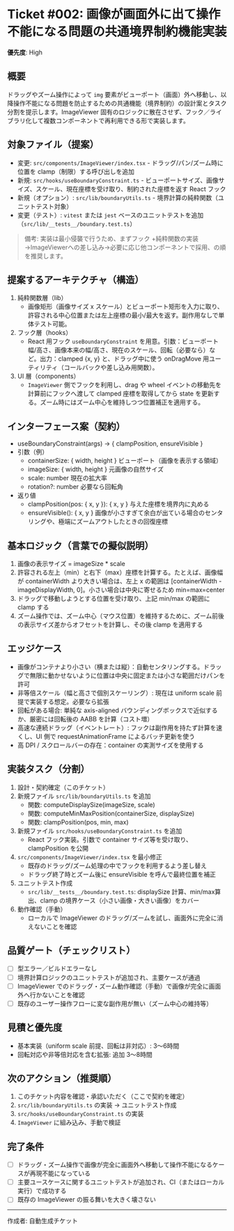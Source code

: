 # Ticket #002: 画像が画面外に出て操作不能になる問題の共通境界制約機能実装
**優先度**: High

## 概要
ドラッグやズーム操作によって `img` 要素がビューポート（画面）外へ移動し、以降操作不能になる問題を防止するための共通機能（境界制約）の設計案とタスク分割を提示します。ImageViewer 固有のロジックに散在させず、フック／ライブラリ化して複数コンポーネントで再利用できる形で実装します。

## 対象ファイル（提案）
- 変更: `src/components/ImageViewer/index.tsx` - ドラッグ/パン/ズーム時に位置を clamp（制限）する呼び出しを追加
- 新規: `src/hooks/useBoundaryConstraint.ts` - ビューポートサイズ、画像サイズ、スケール、現在座標を受け取り、制約された座標を返す React フック
- 新規（オプション）: `src/lib/boundaryUtils.ts` - 境界計算の純粋関数（ユニットテスト対象）
- 変更（テスト）: `vitest` または `jest` ベースのユニットテストを追加（`src/lib/__tests__/boundary.test.ts`）

> 備考: 実装は最小侵襲で行うため、まずフック +純粋関数の実装→ImageViewerへの差し込み→必要に応じ他コンポーネントで採用、の順を推奨します。

## 提案するアーキテクチャ（構造）
1. 純粋関数層（lib）
   - 画像矩形（画像サイズ x スケール）とビューポート矩形を入力に取り、許容される中心位置または左上座標の最小/最大を返す。副作用なしで単体テスト可能。
2. フック層（hooks）
   - React 用フック `useBoundaryConstraint` を用意。引数：ビューポート幅/高さ、画像本来の幅/高さ、現在のスケール、回転（必要なら）など。出力：clamped {x, y} と、ドラッグ中に使う onDragMove 用ユーティリティ（コールバックや差し込み用関数）。
3. UI 層（components）
   - `ImageViewer` 側でフックを利用し、drag や wheel イベントの移動先を計算前にフックへ渡して clamped 座標を取得してから state を更新する。ズーム時にはズーム中心を維持しつつ位置補正を適用する。

## インターフェース案（契約）
- useBoundaryConstraint(args) -> { clampPosition, ensureVisible }
- 引数（例）
  - containerSize: { width, height }  ビューポート（画像を表示する領域）
  - imageSize: { width, height }  元画像の自然サイズ
  - scale: number  現在の拡大率
  - rotation?: number  必要なら回転角
- 返り値
  - clampPosition(pos: { x, y }): { x, y }  与えた座標を境界内に丸める
  - ensureVisible(): { x, y }  画像が小さすぎて余白が出ている場合のセンタリングや、極端にズームアウトしたときの回復座標

## 基本ロジック（言葉での擬似説明）
1. 画像の表示サイズ = imageSize * scale
2. 許容される左上（min）と右下（max）座標を計算する。たとえば、画像幅が containerWidth より大きい場合は、左上 x の範囲は [containerWidth - imageDisplayWidth, 0]。小さい場合は中央に寄せるため min=max=center
3. ドラッグで移動しようとする位置を受け取り、上記 min/max の範囲に clamp する
4. ズーム操作では、ズーム中心（マウス位置）を維持するために、ズーム前後の表示サイズ差からオフセットを計算し、その後 clamp を適用する

## エッジケース
- 画像がコンテナより小さい（横または縦）：自動センタリングする。ドラッグで無限に動かせないように位置は中央に固定または小さな範囲だけパンを許可
- 非等倍スケール（幅と高さで個別スケーリング）: 現在は uniform scale 前提で実装する想定。必要なら拡張
- 回転がある場合: 単純な axis-aligned バウンディングボックスで近似するか、厳密には回転後の AABB を計算（コスト増）
- 高速な連続ドラッグ（イベントレート）: フックは副作用を持たず計算を速くし、UI 側で requestAnimationFrame によるバッチ更新を使う
- 高 DPI / スクロールバーの存在：container の実測サイズを使用する

## 実装タスク（分割）
1. 設計・契約確定（このチケット）
2. 新規ファイル `src/lib/boundaryUtils.ts` を追加
   - 関数: computeDisplaySize(imageSize, scale)
   - 関数: computeMinMaxPosition(containerSize, displaySize)
   - 関数: clampPosition(pos, min, max)
3. 新規ファイル `src/hooks/useBoundaryConstraint.ts` を追加
   - React フック実装。引数で container サイズ等を受け取り、clampPosition を公開
4. `src/components/ImageViewer/index.tsx` を最小修正
   - 既存のドラッグ/ズーム処理の中でフックを利用するよう差し替え
   - ドラッグ終了時とズーム後に ensureVisible を呼んで最終位置を補正
5. ユニットテスト作成
   - `src/lib/__tests__/boundary.test.ts`: displaySize 計算、min/max算出、clamp の境界ケース（小さい画像・大きい画像）をカバー
6. 動作確認（手動）
   - ローカルで ImageViewer のドラッグ/ズームを試し、画面外に完全に消えないことを確認

## 品質ゲート（チェックリスト）
- [ ] 型エラー／ビルドエラーなし
- [ ] 境界計算ロジックのユニットテストが追加され、主要ケースが通過
- [ ] ImageViewer でのドラッグ・ズーム動作確認（手動）で画像が完全に画面外へ行かないことを確認
- [ ] 既存のユーザー操作フローに変な副作用が無い（ズーム中心の維持等）

## 見積と優先度
- 基本実装（uniform scale 前提、回転は非対応）: 3〜6時間
- 回転対応や非等倍対応を含む拡張: 追加 3〜8時間

## 次のアクション（推奨順）
1. このチケット内容を確認・承認いただく（ここで契約を確定）
2. `src/lib/boundaryUtils.ts` の実装 → ユニットテスト作成
3. `src/hooks/useBoundaryConstraint.ts` の実装
4. `ImageViewer` に組み込み、手動で検証

## 完了条件
- [ ] ドラッグ・ズーム操作で画像が完全に画面外へ移動して操作不能になるケースが再現不能になっている
- [ ] 主要ユースケースに関するユニットテストが追加され、CI（またはローカル実行）で成功する
- [ ] 既存の ImageViewer の振る舞いを大きく壊さない

---
作成者: 自動生成チケット
